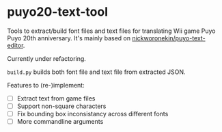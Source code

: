 # puyo20-text-tool
Tools to extract/build font files and text files for translating Wii game Puyo Puyo 20th anniversary.
It's mainly based on [nickworonekin/puyo-text-editor](//github.com/nickworonekin/puyo-text-editor).

Currently under refactoring.

`build.py` builds both font file and text file from extracted JSON.

Features to (re-)implement:

- [ ] Extract text from game files
- [ ] Support non-square characters
- [ ] Fix bounding box inconsistancy across different fonts
- [ ] More commandline arguments
